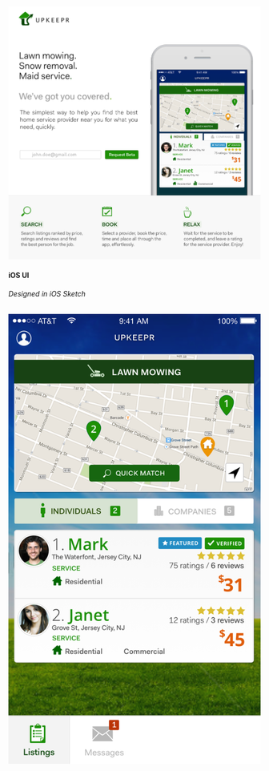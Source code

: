 ![upkeepr](https://raw.githubusercontent.com/jeffyj/upkeepr/master/upkeepr_site_layout.png)

#### iOS UI
###### Designed in iOS Sketch

![upkeepr app ui](https://raw.githubusercontent.com/jeffyj/upkeepr/master/upkeepr_ui_final.png)


